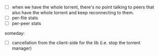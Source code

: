 - [ ] when we have the whole torrent, there's no point talking to peers that also have the whole torrent and keep reconnecting to them.
- [ ] per-file stats
- [ ] per-peer stats

someday:
- [ ] cancellation from the client-side for the lib (i.e. stop the torrent manager)
